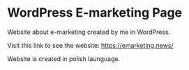 # WordPress E-marketing Page
Website about e-marketing created by me in WordPress.

Visit this link to see the website: 
https://emarketing.news/

Website is created in polish launguage.
